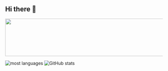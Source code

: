 ## Hi there 👋


<a href="https://github.com/devxb/gitanimals">
  <img
    src="https://render.gitanimals.org/lines/hjYoon66"
    width="600"
    height="120"
  />
</a>

![most languages](https://github-readme-stats.vercel.app/api/top-langs/?username=hjYoon66&layout=compact)
![GitHub stats](https://github-readme-stats.vercel.app/api?username=hjYoon66&show_icons=true&theme=radical)


<!--
**hjYoon66/hjYoon66** is a ✨ _special_ ✨ repository because its `README.md` (this file) appears on your GitHub profile.

Here are some ideas to get you started:

- 🔭 I’m currently working on ...
- 🌱 I’m currently learning ...
- 👯 I’m looking to collaborate on ...
- 🤔 I’m looking for help with ...
- 💬 Ask me about ...
- 📫 How to reach me: ...
- 😄 Pronouns: ...
- ⚡ Fun fact: ...
-->
